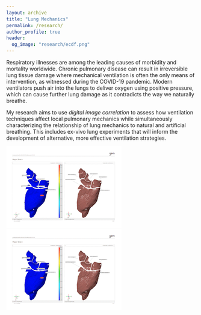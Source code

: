 ```yaml
---
layout: archive
title: "Lung Mechanics"
permalink: /research/
author_profile: true
header:
  og_image: "research/ecdf.png"
---
```


Respiratory illnesses are among the leading causes of morbidity and mortality worldwide. Chronic pulmonary disease 
can result in irreversible lung tissue damage where mechanical ventilation is often the only means of intervention, 
as witnessed during the COVID-19 pandemic. Modern ventilators push air into the lungs to deliver oxygen using positive pressure, 
which can cause further lung damage as it contradicts the way we naturally breathe.

My research aims to use *digital image correlation* to assess how ventilation techniques affect local pulmonary mechanics 
while simultaneously characterizing the relationship of lung mechanics to natural and artificial breathing. 
This includes ex-vivo lung experiments that will inform the development of alternative, more effective ventilation strategies.

<nbsp>


<div class="row" style = "display: flex;"> <div class="column container"><img src="/images/research/epr.gif" alt> <div class="column container"><img src="/images/research/epr.gif" alt></div></div>
